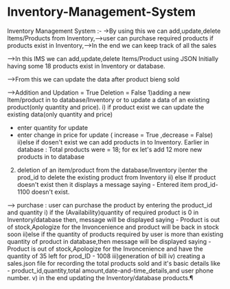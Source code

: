 # Inventory-Management-System
Inventory Management System :- ->By using this we can add,update,delete Items/Products from Inventory,-->user can purchase required products if products exist in Inventory,-->In the end we can keep track of all the sales 

-->In this IMS we can add,update,delete Items/Product using JSON
   Initially having some 18 products exist in Inventory or database.
   
-->From this we can update the data after product bieng sold

-->Addition and Updation = True
   Deletion = False
   1)adding a new Item/product in to database/Inventory or to update a data of an existing product(only quantity and price).
   i) if product exist we can update the existing data(only quantity and price)
   - enter quantity for update
   - enter change in price for update ( increase = True ,decrease = False)
   ii)else if dosen't exist we can add products in to Inventory.
   Earlier in database : Total products were = 18; for ex let's add 12 more new products in to database
   2) deletion of an item/product from the database/Inventory
   i)enter the prod_id to delete the existing product from Inventory
   ii) else If product doesn't exist then it displays a message saying - Entered item prod_id-1100 doesn't exist.

--> purchase : user can purchase the product by entering the product_id and quantity
  i) if the (Availability)quantity of required product is 0 in Inventory/database then, message will be displayed saying - Product is out of stock,Apologize for the Invoncenience      and product will be back in stock soon
  ii)else if the quantity of products required by user is more than existing quantity of product in database,then message will be displayed saying - Product is out of            stock,Apologize for the Invoncenience and have the quantity of 35 left for prod_ID - 1008
  iii)generation of bill
  iv) creating a sales.json file for recording the total products sold and it's basic details like - product_id,quantity,total amount,date-and-time_details,and user phone number.
  v) in the end updating the Inventory/database products.¶
